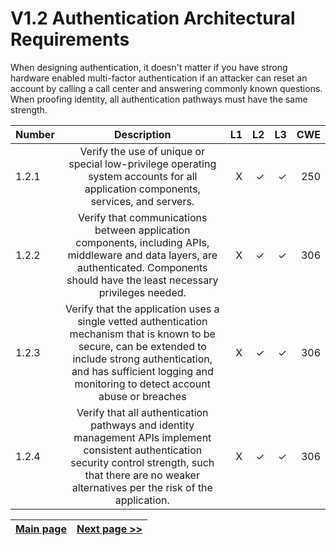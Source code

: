 # V1.2 Authentication Architectural Requirements
When designing authentication, it doesn't matter if you have strong hardware enabled multi-factor authentication if an attacker can reset an account by calling a call center and answering commonly known questions. When proofing identity, all authentication pathways must have the same strength.


| Number       | Description     | L1    		| L2         | L3 		   | CWE		|
| :------------- | :----------: | -----------: | -----------:|-----------:| -----------:|
| 1.2.1 | Verify the use of unique or special low-privilege operating system accounts for all application components, services, and servers.| X	 | ✓   | ✓   | 250 |
|  1.2.2 | Verify that communications between application components, including APIs, middleware and data layers, are authenticated. Components should have the least necessary privileges needed. | X	 | ✓   | ✓   | 306 |
|  1.2.3 | Verify that the application uses a single vetted authentication mechanism that is known to be secure, can be extended to include strong authentication, and has sufficient logging and monitoring to detect account abuse or breaches| X	 | ✓   | ✓   | 306 |
|  1.2.4 | Verify that all authentication pathways and identity management APIs implement consistent authentication security control strength, such that there are no weaker alternatives per the risk of the application. | X	 | ✓   | ✓   | 306 |

[Main page](../README.md) | [Next page >>](2.%20Define%20the%20role.md)
| --- | --- |
